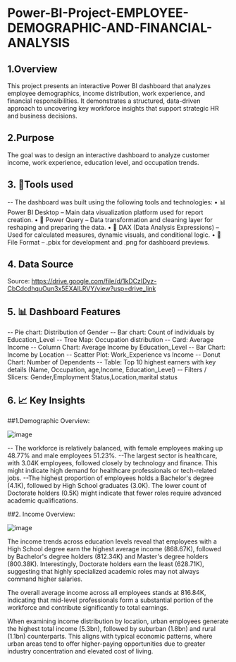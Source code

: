 # Power-BI-Project-EMPLOYEE-DEMOGRAPHIC-AND-FINANCIAL-ANALYSIS

## 1.Overview
This project presents an interactive Power BI dashboard that analyzes employee demographics, income distribution, work experience, and financial responsibilities. It demonstrates a structured, data-driven approach to uncovering key workforce insights that support strategic HR and business decisions.

## 2.Purpose
The goal was to design an interactive dashboard to analyze customer income, work experience, education level, and occupation trends.

## 3. 🧰Tools used 

-- The dashboard was built using the following tools and technologies:
•	📊 Power BI Desktop – Main data visualization platform used for report creation.
•	📂 Power Query – Data transformation and cleaning layer for reshaping and preparing the data.
•	🧠 DAX (Data Analysis Expressions) – Used for calculated measures, dynamic visuals, and conditional logic.
•	📁 File Format – .pbix for development and .png for dashboard previews.

## 4.	Data Source

Source: https://drive.google.com/file/d/1kDCzIDyz-CbCdcdhquOun3x5EXAlLRVY/view?usp=drive_link

## 5. 📊 Dashboard Features

-- Pie chart: Distribution of Gender
-- Bar chart: Count of individuals by Education_Level
-- Tree Map: Occupation distribution
-- Card: Average Income
-- Column Chart: Average Income by Education_Level
-- Bar Chart: Income by Location
-- Scatter Plot: Work_Experience vs Income
-- Donut Chart: Number of Dependents
-- Table: Top 10 highest earners with key details (Name, Occupation, age,Income, Education_Level)
-- Filters / Slicers: Gender,Employment Status,Location,marital status

## 6. 📈 Key Insights
##1.Demographic Overview:

![image](https://github.com/user-attachments/assets/908d1db8-09f8-4d65-9a2e-17719714e0a2)

-- The workforce is relatively balanced, with female employees making up 48.77% and male employees 51.23%.
--The largest sector is healthcare, with 3.04K employees, followed closely by technology and finance. This might indicate high demand for healthcare professionals or tech-related jobs.
--The highest proportion of employees holds a Bachelor's degree (4.1K), followed by High School graduates (3.0K). The lower count of Doctorate holders (0.5K) might indicate that fewer roles require advanced academic qualifications.

##2. Income Overview:

![image](https://github.com/user-attachments/assets/14dab624-0a13-4b3c-840c-181bffa8b7ac)

The income trends across education levels reveal that employees with a High School degree earn the highest average income (868.67K), followed by Bachelor's degree holders (812.34K) and Master's degree holders (800.38K). Interestingly, Doctorate holders earn the least (628.71K), suggesting that highly specialized academic roles may not always command higher salaries.

The overall average income across all employees stands at 816.84K, indicating that mid-level professionals form a substantial portion of the workforce and contribute significantly to total earnings.

When examining income distribution by location, urban employees generate the highest total income (5.3bn), followed by suburban (1.8bn) and rural (1.1bn) counterparts. This aligns with typical economic patterns, where urban areas tend to offer higher-paying opportunities due to greater industry concentration and elevated cost of living.









